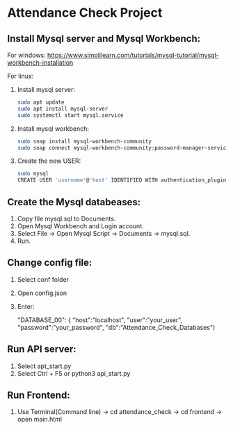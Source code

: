 # Attendance Check Project
## Install Mysql server and Mysql Workbench:
For windows: https://www.simplilearn.com/tutorials/mysql-tutorial/mysql-workbench-installation

For linux:
1. Install mysql server:
    ```bash
    sudo apt update
    sudo apt install mysql-server
    sudo systemctl start mysql.service
2. Install mysql workbench:
    ```bash
    sudo snap install mysql-workbench-community
    sudo snap connect mysql-workbench-community:password-manager-service :password-manager-service #run the given command to let the SNAP access the workbench password manager feature
3. Create the new USER:
    ```bash
    sudo mysql
    CREATE USER 'username'@'host' IDENTIFIED WITH authentication_plugin BY 'password';
## Create the Mysql databeases:
1. Copy file mysql.sql to Documents.
2. Open Mysql Workbench and Login account.
3. Select File -> Open Mysql Script -> Documents -> mysql.sql.
4. Run.
    
## Change config file:
1. Select conf folder
2. Open config.json
3. Enter: 

    "DATABASE_00": {
      "host":"localhost",
      "user":"your_user",
      "password":"your_password",
      "db":"Attendance_Check_Databases")

## Run API server:
1. Select apt_start.py
2. Select Ctrl + F5 or python3 api_start.py

## Run Frontend:
1. Use Terminal(Command line) -> cd attendance_check -> cd frontend -> open main.html
